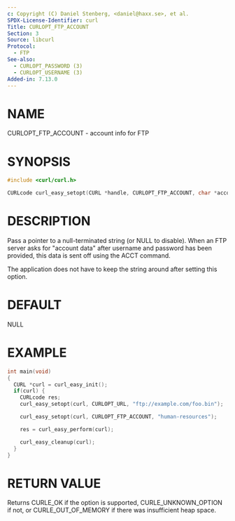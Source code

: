 ```yaml
---
c: Copyright (C) Daniel Stenberg, <daniel@haxx.se>, et al.
SPDX-License-Identifier: curl
Title: CURLOPT_FTP_ACCOUNT
Section: 3
Source: libcurl
Protocol:
  - FTP
See-also:
  - CURLOPT_PASSWORD (3)
  - CURLOPT_USERNAME (3)
Added-in: 7.13.0
---
```


# NAME

CURLOPT_FTP_ACCOUNT - account info for FTP

# SYNOPSIS

~~~c
#include <curl/curl.h>

CURLcode curl_easy_setopt(CURL *handle, CURLOPT_FTP_ACCOUNT, char *account);
~~~

# DESCRIPTION

Pass a pointer to a null-terminated string (or NULL to disable). When an FTP
server asks for "account data" after username and password has been provided,
this data is sent off using the ACCT command.

The application does not have to keep the string around after setting this
option.

# DEFAULT

NULL

# EXAMPLE

~~~c
int main(void)
{
  CURL *curl = curl_easy_init();
  if(curl) {
    CURLcode res;
    curl_easy_setopt(curl, CURLOPT_URL, "ftp://example.com/foo.bin");

    curl_easy_setopt(curl, CURLOPT_FTP_ACCOUNT, "human-resources");

    res = curl_easy_perform(curl);

    curl_easy_cleanup(curl);
  }
}
~~~

# RETURN VALUE

Returns CURLE_OK if the option is supported, CURLE_UNKNOWN_OPTION if not, or
CURLE_OUT_OF_MEMORY if there was insufficient heap space.

